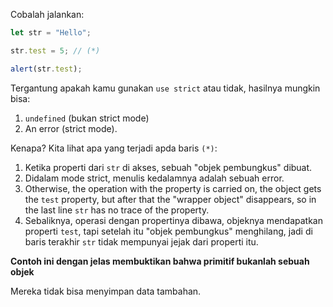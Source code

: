 
Cobalah jalankan:

```js run
let str = "Hello";

str.test = 5; // (*)

alert(str.test);
```

Tergantung apakah kamu gunakan `use strict` atau tidak, hasilnya mungkin bisa:
1. `undefined` (bukan strict mode)
2. An error (strict mode).

Kenapa? Kita lihat apa yang terjadi apda baris `(*)`:

1. Ketika properti dari `str` di akses, sebuah "objek pembungkus" dibuat.
2. Didalam mode strict, menulis kedalamnya adalah sebuah error.
3. Otherwise, the operation with the property is carried on, the object gets the `test` property, but after that the "wrapper object" disappears, so in the last line `str` has no trace of the property.
3. Sebaliknya, operasi dengan propertinya dibawa, objeknya mendapatkan properti `test`, tapi setelah itu "objek pembungkus" menghilang, jadi di baris terakhir `str` tidak mempunyai jejak dari properti itu.

**Contoh ini dengan jelas membuktikan bahwa primitif bukanlah sebuah objek**

Mereka tidak bisa menyimpan data tambahan.